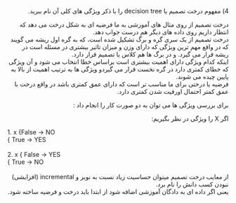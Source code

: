 <div dir="rtl">
4) مفهوم درخت تصمیم یا decision tree را با ذکر ویژگی های کلی آن نام ببرید.

درخت تصمیم از روی مثال های آموزشی به ما فرضیه ای  به شکل درخت  می دهد که انتظار داریم روی داده های دیگر هم درست جواب دهد.
<br/>
درخت تصمیم از یک سری گره و برگ تشکیل شده است، که به گره اول ریشه می گویند که در واقع مهم ترین ویژگی که دارای وزن و میزان تاثیر بیشتری در مسئله است  در ریشه قرار می گیرد.
و در برگ ها هم کلاس  یا تصمیم قرار دارد.
<br/>
اینکه کدام ویژگی دارای اهمیت بیشتری است براساس خطا انتخاب می شود و آن ویژگی که خطای کمتری دارد در گره نخست قرار می گیردو ویژگی ها به ترتیب اهمیت از بالا به پایین چیده می شوند.
<br/>
فرضیه یا درختی برای ما مناسب تر است که دارای عمق کمتری باشد در واقع درخت با عمق کمتر احتمال اورفیت شدن کمتری دارد.
<br/>

برای بررسی ویژگی ها می توان به دو صورت کار را انجام داد :

   اگر X را ویژگی در نظر بگیریم:
 </div>

  <div dir="ltr">
  1. x {False -> NO <br/> 
          { True -> YES <br/>
  <br/>
  2. x { False -> YES <br/>  
          { True -> NO <br/>
  </div>
  <br/>
  <div dir="rtl">
  از معایب درخت تصمیم میتوان حساسیت زیاد نسبت به نویز و incremental (افزایشی) نبودن کسب دانش را نام برد.
    <br/>
 یعنی اگر داده ای  به دادگان آموزشی اضافه شود  از ابتدا باید درخت و فرضیه ساخته شود. 
